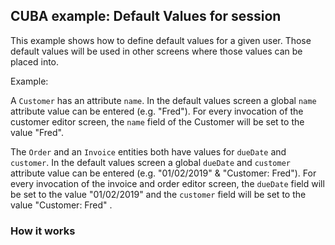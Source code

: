 ## CUBA example: Default Values for session

This example shows how to define default values for a given user. Those default values will be used in other screens where those values can be placed into.

Example:

A `Customer` has an attribute `name`. In the default values screen a global `name` attribute value can be entered (e.g. "Fred"). For every invocation of the customer editor screen, the `name` field of the Customer will be set to the value "Fred".

The `Order` and an `Invoice` entities both have values for `dueDate` and `customer`. In the default values screen a global `dueDate` and `customer` attribute value can be entered (e.g. "01/02/2019" & "Customer: Fred"). For every invocation of the invoice and order editor screen, the `dueDate` field  will be set to the value "01/02/2019" and the `customer` field  will be set to the value "Customer: Fred" .

### How it works

